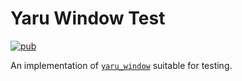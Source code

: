 # Yaru Window Test

[![pub](https://img.shields.io/pub/v/yaru_window_test.svg)](https://pub.dev/packages/yaru_window_test)

An implementation of [`yaru_window`](https://pub.dev/packages/yaru_window) suitable for testing.
